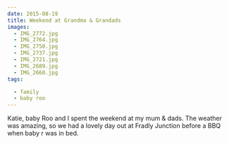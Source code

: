 ```yaml
---
date: 2015-08-19
title: Weekend at Grandma & Grandads
images:
  - IMG_2772.jpg
  - IMG_2764.jpg
  - IMG_2750.jpg
  - IMG_2737.jpg
  - IMG_2721.jpg
  - IMG_2689.jpg
  - IMG_2660.jpg
tags:

  - family
  - baby roo
---
```

Katie, baby Roo and I spent the weekend at my mum & dads. The weather was amazing, so we had a lovely day out at Fradly Junction before a BBQ when baby r was in bed.